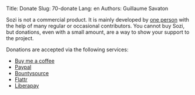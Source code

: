 Title: Donate
Slug: 70-donate
Lang: en
Authors: Guillaume Savaton

Sozi is not a commercial product.
It is mainly developed by [one person](http://guillaume.baierouge.fr)
with the help of many regular or occasional contributors.
You cannot buy Sozi, but donations, even with a small amount,
are a way to show your support to the project.

Donations are accepted via the following services:

* [Buy me a coffee](https://www.buymeacoffee.com/THtbNvnqE)
* [Paypal](https://www.paypal.me/guillaumesavaton)
* [Bountysource](https://www.bountysource.com/teams/sozi)
* [Flattr](https://flattr.com/submit/auto?fid=4lz3lv&url=http://sozi.baierouge.fr/)
* [Liberapay](https://liberapay.com/senshu/donate)
